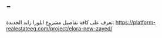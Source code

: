 # -
تعرف على كافة تفاصيل مشروع ايلورا زايد الجديدة: https://platform-realestateeg.com/project/elora-new-zayed/
